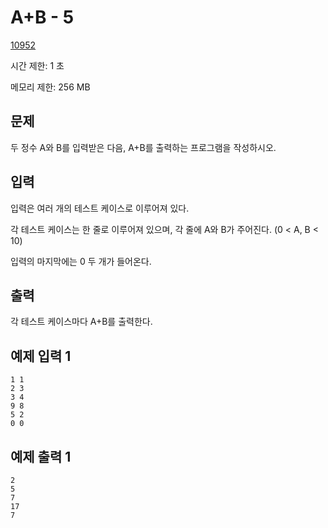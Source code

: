 # A+B - 5

[10952](http://codeup.kr/problem.php?id=10952)

시간 제한: 1 초

메모리 제한: 256 MB

## 문제

두 정수 A와 B를 입력받은 다음, A+B를 출력하는 프로그램을 작성하시오.

## 입력

입력은 여러 개의 테스트 케이스로 이루어져 있다.

각 테스트 케이스는 한 줄로 이루어져 있으며, 각 줄에 A와 B가 주어진다. (0 < A, B < 10)

입력의 마지막에는 0 두 개가 들어온다.

## 출력

각 테스트 케이스마다 A+B를 출력한다.

## 예제 입력 1

```text
1 1
2 3
3 4
9 8
5 2
0 0
```

## 예제 출력 1

```text
2
5
7
17
7
```
